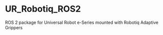 # UR_Robotiq_ROS2
ROS 2 package for Universal Robot e-Series mounted with Robotiq Adaptive Grippers
